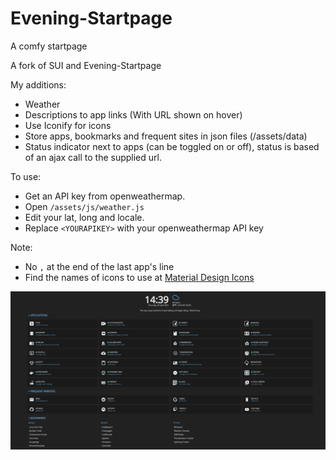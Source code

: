 # Evening-Startpage
A comfy startpage

A fork of SUI and Evening-Startpage

My additions:
 - Weather
 - Descriptions to app links (With URL shown on hover)
 - Use Iconify for icons
 - Store apps, bookmarks and frequent sites in json files (/assets/data)
 - Status indicator next to apps (can be toggled on or off), status is based of an ajax call to the supplied url.

To use:
* Get an API key from openweathermap.
* Open `/assets/js/weather.js`
* Edit your lat, long and locale.
* Replace `<YOURAPIKEY>` with your openweathermap API key

Note:

 - No `,` at the end of the last app's line
 - Find the names  of icons to use at [Material Design Icons](https://materialdesignicons.com/)

![Screenshot](screenshot.png)